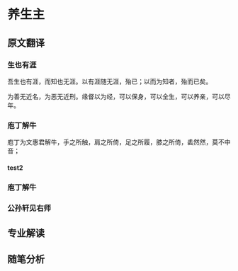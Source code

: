 # 养生主

## 原文翻译

### 生也有涯

吾生也有涯，而知也无涯。以有涯随无涯，殆已；以而为知者，殆而已矣。

为善无近名，为恶无近刑。缘督以为经，可以保身，可以全生，可以养亲，可以尽年。

### 庖丁解牛

庖丁为文惠君解牛，手之所触，肩之所倚，足之所履，膝之所倚，砉然然，莫不中音；

#### test2

### 庖丁解牛

### 公孙轩见右师

## 专业解读

## 随笔分析
